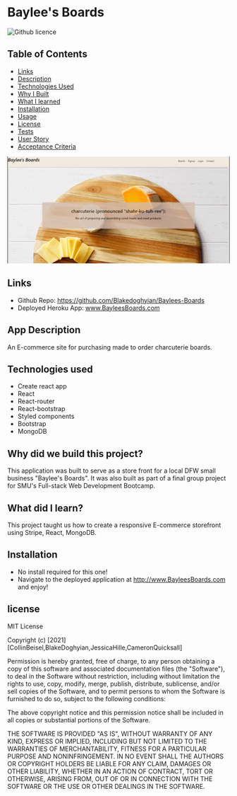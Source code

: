 # Baylee's Boards

![Github licence](http://img.shields.io/badge/license-MIT-blue.svg)

 ## Table of Contents
  * [Links](#links)
  * [Description](#app-descriptino)
  * [Technologies Used](#technologies-used)
  * [Why I Built](#why-did-i-build-this-project)
  * [What I learned](#what-did-i-learn)
  * [Installation](#installation)
  * [Usage](#usage)
  * [License](#license)
  * [Tests](#tests)
  * [User Story](#User-Story)
  * [Acceptance Criteria](#acceptance-criteria)

![App Screenshot](https://github.com/Blakedoghyian/Baylees-Boards/blob/main/client/public/images/Baylees-boards-screenshot.PNG)

## Links
 - Github Repo: https://github.com/Blakedoghyian/Baylees-Boards
 - Deployed Heroku App: www.BayleesBoards.com
 ## App Description

An E-commerce site for purchasing made to order charcuterie boards.

## Technologies used
- Create react app
- React
- React-router
- React-bootstrap
- Styled components
- Bootstrap
- MongoDB

## Why did we build this project?
This application was built to serve as a store front for a local DFW small business "Baylee's Boards". It was also built as part of a final group project for SMU's Full-stack Web Development Bootcamp.

## What did I learn?
This project taught us how to create a responsive E-commerce storefront using Stripe, React, MongoDB.

## Installation
 - No install required for this one!
 - Navigate to the deployed application at http://www.BayleesBoards.com and enjoy!

## license
MIT License

Copyright (c) [2021] [CollinBeisel,BlakeDoghyian,JessicaHille,CameronQuicksall]

Permission is hereby granted, free of charge, to any person obtaining a copy of this software and associated documentation files (the "Software"), to deal in the Software without restriction, including without limitation the rights to use, copy, modify, merge, publish, distribute, sublicense, and/or sell copies of the Software, and to permit persons to whom the Software is furnished to do so, subject to the following conditions:

The above copyright notice and this permission notice shall be included in all copies or substantial portions of the Software.

THE SOFTWARE IS PROVIDED "AS IS", WITHOUT WARRANTY OF ANY KIND, EXPRESS OR IMPLIED, INCLUDING BUT NOT LIMITED TO THE WARRANTIES OF MERCHANTABILITY, FITNESS FOR A PARTICULAR PURPOSE AND NONINFRINGEMENT. IN NO EVENT SHALL THE AUTHORS OR COPYRIGHT HOLDERS BE LIABLE FOR ANY CLAIM, DAMAGES OR OTHER LIABILITY, WHETHER IN AN ACTION OF CONTRACT, TORT OR OTHERWISE, ARISING FROM, OUT OF OR IN CONNECTION WITH THE SOFTWARE OR THE USE OR OTHER DEALINGS IN THE SOFTWARE.

